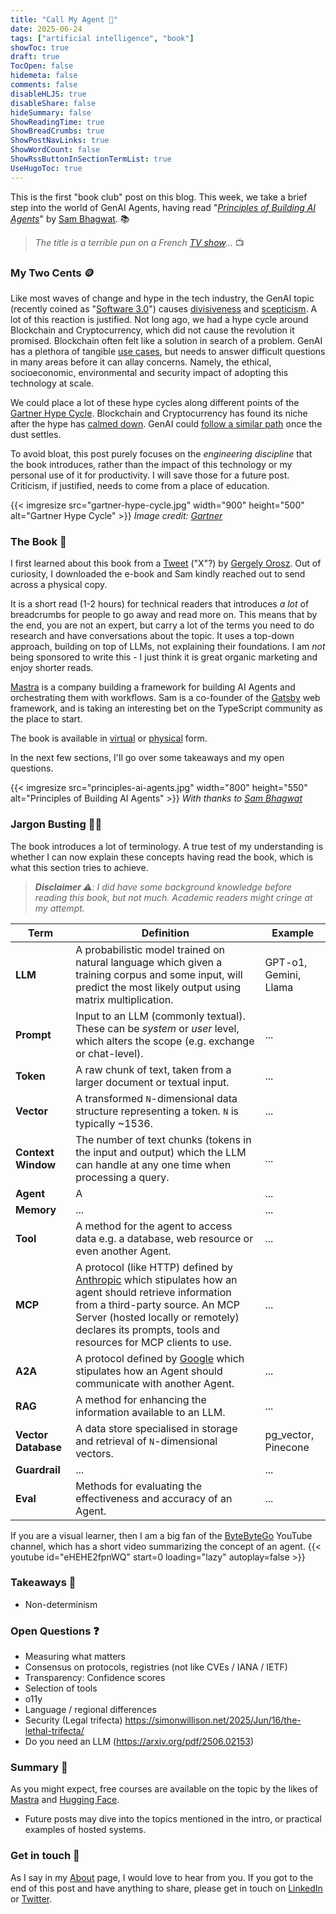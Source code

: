 ```yaml
---
title: "Call My Agent 🤖"
date: 2025-06-24
tags: ["artificial intelligence", "book"]
showToc: true
draft: true
TocOpen: false
hidemeta: false
comments: false
disableHLJS: true
disableShare: false
hideSummary: false
ShowReadingTime: true
ShowBreadCrumbs: true
ShowPostNavLinks: true
ShowWordCount: false
ShowRssButtonInSectionTermList: true
UseHugoToc: true
---
```


This is the first "book club" post on this blog. This week, we take a brief step into the world of GenAI Agents, having read "_[Principles of Building AI Agents](https://mastra.ai/book)_" by [Sam Bhagwat](https://www.linkedin.com/in/sambhagwat/). 📚 

> _The title is a terrible pun on a French [TV show](https://en.wikipedia.org/wiki/Call_My_Agent!)..._ 📺

### My Two Cents 🪙
Like most waves of change and hype in the tech industry, the GenAI topic (recently coined as "[Software 3.0](https://www.nextbigfuture.com/2025/06/software-3-0-by-karpathy.html)") causes [divisiveness](https://www.elastic.co/blog/generative-ai-hype-myths-it-leaders) and [scepticism](https://www.mcsweeneys.net/articles/a-company-reminder-for-everyone-to-talk-nicely-about-the-giant-plagiarism-machine). A lot of this reaction is justified. 
Not long ago, we had a hype cycle around Blockchain and Cryptocurrency, which did not cause the revolution it promised. Blockchain often felt like a solution in search of a problem. GenAI has a plethora of tangible [use cases](https://aws.amazon.com/ai/generative-ai/use-cases/), but needs to answer difficult questions in many areas before it can allay concerns. 
Namely, the ethical, socioeconomic, environmental and security impact of adopting this technology at scale.

We could place a lot of these hype cycles along different points of the [Gartner Hype Cycle](https://en.wikipedia.org/wiki/Gartner_hype_cycle). 
Blockchain and Cryptocurrency has found its niche after the hype has [calmed down](https://www.cio.com/article/3838169/rip-finally-to-the-blockchain-hype.html). GenAI could [follow a similar path](https://techxplore.com/news/2025-06-ai-hype-blockchain-frenzy-dies.html) once the dust settles. 

To avoid bloat, this post purely focuses on the _engineering discipline_ that the book introduces, rather than the impact of this technology or my personal use of it for productivity. I will save those for a future post.
Criticism, if justified, needs to come from a place of education.

{{< imgresize src="gartner-hype-cycle.jpg" width="900" height="500" alt="Gartner Hype Cycle" >}}
_*Image credit: [Gartner](https://www.gartner.com/en/insights/gartner-hype-cycle)*_

### The Book 📖️
I first learned about this book from a [Tweet](https://x.com/GergelyOrosz/status/1926342778012786853) ("X"?) by [Gergely Orosz](https://www.pragmaticengineer.com/). Out of curiosity, I downloaded the e-book and Sam kindly reached out to send across a physical copy. 

It is a short read (1-2 hours) for technical readers that introduces _a lot_ of breadcrumbs for people to go away and read more on. This means that by the end, you are not an expert, but carry a lot of the terms you need to do research and have conversations about the topic. It uses a top-down approach, building on top of LLMs, not explaining their foundations. 
I am _not_ being sponsored to write this - I just think it is great organic marketing and enjoy shorter reads.

[Mastra](https://mastra.ai/) is a company building a framework for building AI Agents and orchestrating them with workflows. Sam is a co-founder of the [Gatsby](https://www.gatsbyjs.com/docs) web framework, and is taking an interesting bet on the TypeScript community as the place to start. 

The book is available in [virtual](https://mastra.ai/book) or [physical](https://www.amazon.co.uk/Principles-Building-Agents-Sam-Bhagwat/dp/B0DYH5GHDD/ref=sr_1_1) form.

In the next few sections, I'll go over some takeaways and my open questions.

{{< imgresize src="principles-ai-agents.jpg" width="800" height="550" alt="Principles of Building AI Agents" >}}
_*With thanks to [Sam Bhagwat](https://www.linkedin.com/in/sambhagwat/)*_

### Jargon Busting 🧑‍🏫
The book introduces a lot of terminology. A true test of my understanding is whether I can now explain these concepts having read the book, which is what this section tries to achieve. 

> _**Disclaimer ⚠️**: I did have some background knowledge before reading this book, but not much. Academic readers might cringe at my attempt._

| Term                | Definition                                                                                                                                                                                                                                                                                             | Example               |
|---------------------|--------------------------------------------------------------------------------------------------------------------------------------------------------------------------------------------------------------------------------------------------------------------------------------------------------|-----------------------|
| **LLM**             | A probabilistic model trained on natural language which given a training corpus and some input, will predict the most likely output using matrix multiplication.                                                                                                                                       | GPT-o1, Gemini, Llama |
| **Prompt**          | Input to an LLM (commonly textual). These can be _system_ or _user_ level, which alters the scope (e.g. exchange or chat-level).                                                                                                                                                                       | ...                   |
| **Token**           | A raw chunk of text, taken from a larger document or textual input.                                                                                                                                                                                                                                    | ...                   |
| **Vector**          | A transformed `N`-dimensional data structure representing a token. `N` is typically ~1536.                                                                                                                                                                                                             | ...                   |
| **Context Window**  | The number of text chunks (tokens in the input and output) which the LLM can handle at any one time when processing a query.                                                                                                                                                                           | ...                   |
| **Agent**           | A                                                                                                                                                                                                                                                                                                      | ...                   |
| **Memory**          | ...                                                                                                                                                                                                                                                                                                    | ...                   |
| **Tool**            | A method for the agent to access data e.g. a database, web resource or even another Agent.                                                                                                                                                                                                             | ...                   |
| **MCP**             | A protocol (like HTTP) defined by [Anthropic](https://www.anthropic.com/news/model-context-protocol) which stipulates how an agent should retrieve information from a third-party source. An MCP Server (hosted locally or remotely) declares its prompts, tools and resources for MCP clients to use. | ...                   |
| **A2A**             | A protocol defined by [Google](https://developers.googleblog.com/en/a2a-a-new-era-of-agent-interoperability/) which stipulates how an Agent should communicate with another Agent.                                                                                                                     | ...                   |
| **RAG**             | A method for enhancing the information available to an LLM.                                                                                                                                                                                                                                            | ...                   |
| **Vector Database** | A data store specialised in storage and retrieval of `N`-dimensional vectors.                                                                                                                                                                                                                          | pg_vector, Pinecone   |
| **Guardrail**       | ...                                                                                                                                                                                                                                                                                                    | ...                   |
| **Eval**            | Methods for evaluating the effectiveness and accuracy of an Agent.                                                                                                                                                                                                                                     | ...                   |

If you are a visual learner, then I am a big fan of the [ByteByteGo](https://www.youtube.com/@ByteByteGo) YouTube channel, which has a short video summarizing the concept of an agent.
{{< youtube id="eHEHE2fpnWQ" start=0 loading="lazy" autoplay=false >}}

### Takeaways 📝
- Non-determinism

### Open Questions ❓
- Measuring what matters
- Consensus on protocols, registries (not like CVEs / IANA / IETF)
- Transparency: Confidence scores
- Selection of tools
- o11y
- Language / regional differences
- Security (Legal trifecta) https://simonwillison.net/2025/Jun/16/the-lethal-trifecta/
- Do you need an LLM (https://arxiv.org/pdf/2506.02153)

### Summary 🧵
As you might expect, free courses are available on the topic by the likes of [Mastra](https://mastra.ai/course) and [Hugging Face](https://huggingface.co/learn/agents-course/unit0/introduction).
- Future posts may dive into the topics mentioned in the intro, or practical examples of hosted systems.

### Get in touch 📧
As I say in my [About](../../about/) page, I would love to hear from you. If you got to the end of this post and have anything to share, please get in touch on [LinkedIn](https://www.linkedin.com/in/c-j-davies/) or [Twitter](https://x.com/c_davies21).
